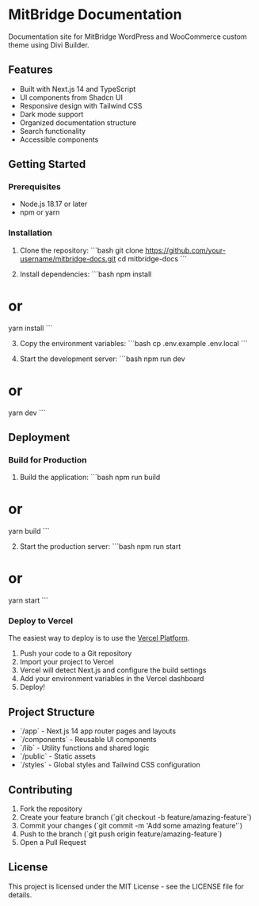 # MitBridge Documentation

Documentation site for MitBridge WordPress and WooCommerce custom theme using Divi Builder.

## Features

- Built with Next.js 14 and TypeScript
- UI components from Shadcn UI
- Responsive design with Tailwind CSS
- Dark mode support
- Organized documentation structure
- Search functionality
- Accessible components

## Getting Started

### Prerequisites

- Node.js 18.17 or later
- npm or yarn

### Installation

1. Clone the repository:
   \`\`\`bash
   git clone https://github.com/your-username/mitbridge-docs.git
   cd mitbridge-docs
   \`\`\`

2. Install dependencies:
   \`\`\`bash
   npm install

# or

yarn install
\`\`\`

3. Copy the environment variables:
   \`\`\`bash
   cp .env.example .env.local
   \`\`\`

4. Start the development server:
   \`\`\`bash
   npm run dev

# or

yarn dev
\`\`\`

## Deployment

### Build for Production

1. Build the application:
   \`\`\`bash
   npm run build

# or

yarn build
\`\`\`

2. Start the production server:
   \`\`\`bash
   npm run start

# or

yarn start
\`\`\`

### Deploy to Vercel

The easiest way to deploy is to use the [Vercel Platform](https://vercel.com).

1. Push your code to a Git repository
2. Import your project to Vercel
3. Vercel will detect Next.js and configure the build settings
4. Add your environment variables in the Vercel dashboard
5. Deploy!

## Project Structure

- \`/app\` - Next.js 14 app router pages and layouts
- \`/components\` - Reusable UI components
- \`/lib\` - Utility functions and shared logic
- \`/public\` - Static assets
- \`/styles\` - Global styles and Tailwind CSS configuration

## Contributing

1. Fork the repository
2. Create your feature branch (\`git checkout -b feature/amazing-feature\`)
3. Commit your changes (\`git commit -m 'Add some amazing feature'\`)
4. Push to the branch (\`git push origin feature/amazing-feature\`)
5. Open a Pull Request

## License

This project is licensed under the MIT License - see the LICENSE file for details.
